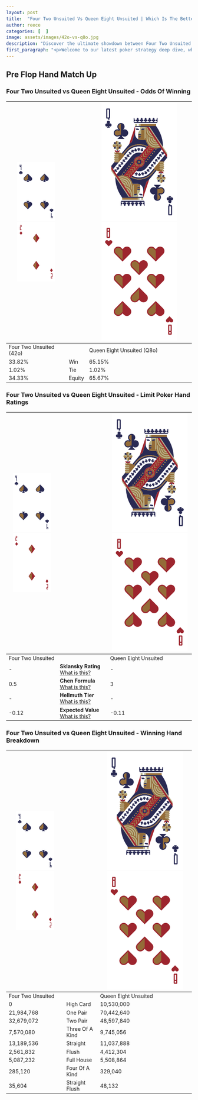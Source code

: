 ```yaml
---
layout: post
title:  "Four Two Unsuited Vs Queen Eight Unsuited | Which Is The Better Hand In Poker? A Complete Guide"
author: reece
categories: [  ]
image: assets/images/42o-vs-q8o.jpg
description: "Discover the ultimate showdown between Four Two Unsuited and Queen Eight Unsuited in poker! Uncover the odds, strategies, and scenarios where one hand triumphs over the other. Get ready to up your poker game with this thrilling analysis."
first_paragraph: "<p>Welcome to our latest poker strategy deep dive, where we're pitting two distinct hands against each other in a high-stakes showdown: Four Two Unsuited vs Queen Eight Unsuited.</p><p>In the dynamic world of poker, every decision counts, and knowing which hand holds the upper hand is key to your success at the table.</p><p>In this article, we'll dissect these two hands, explore the scenarios where one dominates the other, and equip you with the knowledge to make strategic choices that can tip the odds in your favor.</p><p>Get ready to unravel the intriguing dynamics of these poker hands and elevate your game to new heights.</p>"
---
```




[comment]: # (sp0)

## Pre Flop Hand Match Up

<div class="table hand-ratings" markdown="1"> 



### Four Two Unsuited vs Queen Eight Unsuited - Odds Of Winning


    
| ![image info](assets/images/hand1/4.png) ![image info](assets/images/hand1/2o.png) |  | ![image info](assets/images/hand2/Q.png) ![image info](assets/images/hand2/8o.png) |
| -------- | -------- | -------- |
| Four Two Unsuited (42o) |  | Queen Eight Unsuited (Q8o) |
| 33.82% | Win | 65.15% |
| 1.02% | Tie | 1.02% |
| 34.33% | Equity | 65.67% |




[comment]: # (sp1)



### Four Two Unsuited vs Queen Eight Unsuited - Limit Poker Hand Ratings


    
| ![image info](assets/images/hand1/4.png) ![image info](assets/images/hand1/2o.png) |  | ![image info](assets/images/hand2/Q.png) ![image info](assets/images/hand2/8o.png) |
| -------- | -------- | -------- |
| Four Two Unsuited |  | Queen Eight Unsuited |
| - | **Sklansky Rating** [What is this?](/sklansky-rating-explained) | - |
| 0.5 | **Chen Formula** [What is this?](/chen-formula-explained) | 3 |
| - | **Hellmuth Tier** [What is this?](/Hellmuth-tier-explained) | - |
| -0.12 | **Expected Value** [What is this?](/expected-value-explained) | -0.11 |




[comment]: # (sp2)



### Four Two Unsuited vs Queen Eight Unsuited - Winning Hand Breakdown


    
| ![image info](assets/images/hand1/4.png) ![image info](assets/images/hand1/2o.png) |  | ![image info](assets/images/hand2/Q.png) ![image info](assets/images/hand2/8o.png) |
| -------- | -------- | -------- |
| Four Two Unsuited |  | Queen Eight Unsuited |
| 0 | High Card | 10,530,000 |
| 21,984,768 | One Pair | 70,442,640 |
| 32,679,072 | Two Pair | 48,597,840 |
| 7,570,080 | Three Of A Kind | 9,745,056 |
| 13,189,536 | Straight | 11,037,888 |
| 2,561,832 | Flush | 4,412,304 |
| 5,087,232 | Full House | 5,508,864 |
| 285,120 | Four Of A Kind | 329,040 |
| 35,604 | Straight Flush | 48,132 |




[comment]: # (sp3)



</div>

[comment]: # (sp4)



[comment]: # (sp5)

